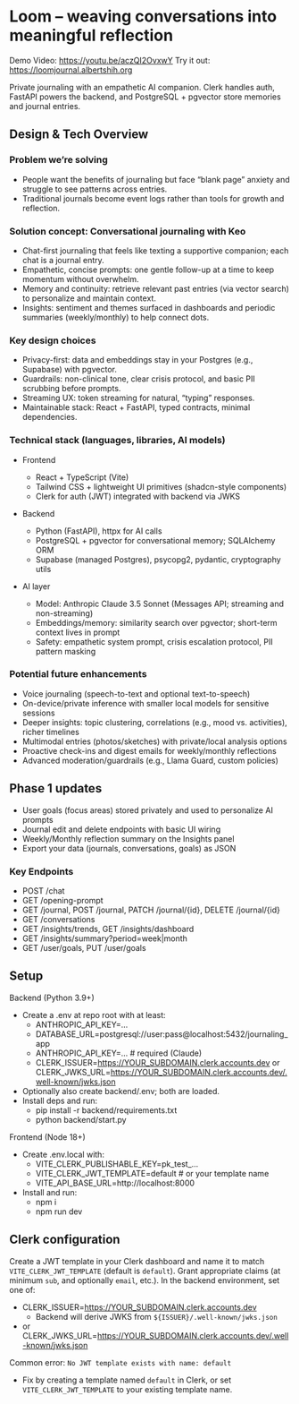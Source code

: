 # Loom – weaving conversations into meaningful reflection

Demo Video: https://youtu.be/aczQI2OvxwY
Try it out: https://loomjournal.albertshih.org

Private journaling with an empathetic AI companion. Clerk handles auth, FastAPI powers the backend, and PostgreSQL + pgvector store memories and journal entries.

## Design & Tech Overview

### Problem we’re solving
- People want the benefits of journaling but face “blank page” anxiety and struggle to see patterns across entries.
- Traditional journals become event logs rather than tools for growth and reflection.

### Solution concept: Conversational journaling with Keo
- Chat-first journaling that feels like texting a supportive companion; each chat is a journal entry.
- Empathetic, concise prompts: one gentle follow-up at a time to keep momentum without overwhelm.
- Memory and continuity: retrieve relevant past entries (via vector search) to personalize and maintain context.
- Insights: sentiment and themes surfaced in dashboards and periodic summaries (weekly/monthly) to help connect dots.

### Key design choices
- Privacy-first: data and embeddings stay in your Postgres (e.g., Supabase) with pgvector.
- Guardrails: non-clinical tone, clear crisis protocol, and basic PII scrubbing before prompts.
- Streaming UX: token streaming for natural, “typing” responses.
- Maintainable stack: React + FastAPI, typed contracts, minimal dependencies.

### Technical stack (languages, libraries, AI models)
- Frontend
  - React + TypeScript (Vite)
  - Tailwind CSS + lightweight UI primitives (shadcn-style components)
  - Clerk for auth (JWT) integrated with backend via JWKS

- Backend
  - Python (FastAPI), httpx for AI calls
  - PostgreSQL + pgvector for conversational memory; SQLAlchemy ORM
  - Supabase (managed Postgres), psycopg2, pydantic, cryptography utils

- AI layer
  - Model: Anthropic Claude 3.5 Sonnet (Messages API; streaming and non-streaming)
  - Embeddings/memory: similarity search over pgvector; short-term context lives in prompt
  - Safety: empathetic system prompt, crisis escalation protocol, PII pattern masking

### Potential future enhancements
- Voice journaling (speech-to-text and optional text-to-speech)
- On-device/private inference with smaller local models for sensitive sessions
- Deeper insights: topic clustering, correlations (e.g., mood vs. activities), richer timelines
- Multimodal entries (photos/sketches) with private/local analysis options
- Proactive check-ins and digest emails for weekly/monthly reflections
- Advanced moderation/guardrails (e.g., Llama Guard, custom policies)

## Phase 1 updates

- User goals (focus areas) stored privately and used to personalize AI prompts
- Journal edit and delete endpoints with basic UI wiring
- Weekly/Monthly reflection summary on the Insights panel
- Export your data (journals, conversations, goals) as JSON

### Key Endpoints

- POST /chat
- GET /opening-prompt
- GET /journal, POST /journal, PATCH /journal/{id}, DELETE /journal/{id}
- GET /conversations
- GET /insights/trends, GET /insights/dashboard
- GET /insights/summary?period=week|month
- GET /user/goals, PUT /user/goals

## Setup

Backend (Python 3.9+)
- Create a .env at repo root with at least:
  - ANTHROPIC_API_KEY=...
  - DATABASE_URL=postgresql://user:pass@localhost:5432/journaling_app
  - ANTHROPIC_API_KEY=...  # required (Claude)
  - CLERK_ISSUER=https://YOUR_SUBDOMAIN.clerk.accounts.dev
    or CLERK_JWKS_URL=https://YOUR_SUBDOMAIN.clerk.accounts.dev/.well-known/jwks.json
- Optionally also create backend/.env; both are loaded.
- Install deps and run:
  - pip install -r backend/requirements.txt
  - python backend/start.py

Frontend (Node 18+)
- Create .env.local with:
  - VITE_CLERK_PUBLISHABLE_KEY=pk_test_...
  - VITE_CLERK_JWT_TEMPLATE=default   # or your template name
  - VITE_API_BASE_URL=http://localhost:8000
- Install and run:
  - npm i
  - npm run dev

## Clerk configuration

Create a JWT template in your Clerk dashboard and name it to match `VITE_CLERK_JWT_TEMPLATE` (default is `default`).
Grant appropriate claims (at minimum `sub`, and optionally `email`, etc.).
In the backend environment, set one of:

- CLERK_ISSUER=https://YOUR_SUBDOMAIN.clerk.accounts.dev
  - Backend will derive JWKS from `${ISSUER}/.well-known/jwks.json`
- or CLERK_JWKS_URL=https://YOUR_SUBDOMAIN.clerk.accounts.dev/.well-known/jwks.json

Common error: `No JWT template exists with name: default`
- Fix by creating a template named `default` in Clerk, or set `VITE_CLERK_JWT_TEMPLATE` to your existing template name.
